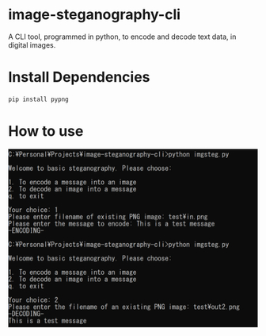 # image-steganography-cli
A CLI tool, programmed in python, to encode and decode text data, in digital images.

# Install Dependencies
```sh
pip install pypng
```

# How to use
![ss1](https://raw.githubusercontent.com/BloodThearch/image-steganography-cli/main/ss/ss1.PNG)
